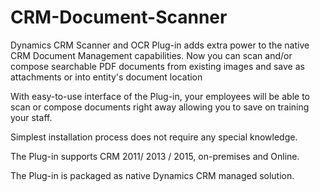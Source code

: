 # CRM-Document-Scanner

Dynamics CRM Scanner and OCR Plug-in adds extra power to the native CRM Document Management capabilities. 
Now you can scan and/or compose searchable PDF documents from existing images and save as attachments or into entity's document location

With easy-to-use interface of the Plug-in, your employees will be able to scan or compose documents right away allowing you to save on training your staff.

Simplest installation process does not require any special knowledge.

The Plug-in supports CRM 2011/ 2013 / 2015, on-premises and Online.

The Plug-in is packaged as native Dynamics CRM managed solution.
